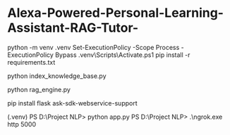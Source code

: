 # Alexa-Powered-Personal-Learning-Assistant-RAG-Tutor-


python -m venv .venv
Set-ExecutionPolicy -Scope Process -ExecutionPolicy Bypass
.venv\Scripts\Activate.ps1
pip install -r requirements.txt

python index_knowledge_base.py

python rag_engine.py

pip install flask ask-sdk-webservice-support  

(.venv) PS D:\Project NLP> python app.py
PS D:\Project NLP> .\\ngrok.exe http 5000